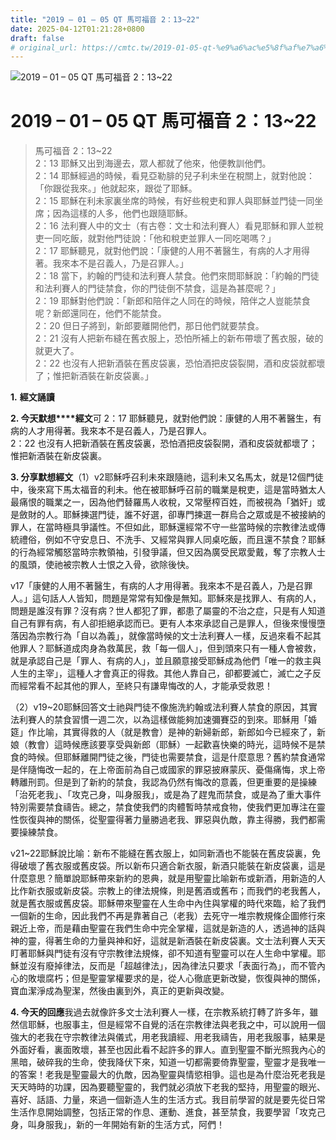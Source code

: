 ```yaml
---
title: "2019 – 01 – 05 QT 馬可福音 2：13~22"
date: 2025-04-12T01:21:28+0800
draft: false
# original_url: https://cmtc.tw/2019-01-05-qt-%e9%a6%ac%e5%8f%af%e7%a6%8f%e9%9f%b3-2%ef%bc%9a1322
---
```


![2019 – 01 – 05 QT 馬可福音 2：13\~22](/images/qt.jpg   "2019 – 01 – 05 QT 馬可福音 2：13\~22")

# 2019 – 01 – 05 QT 馬可福音 2：13\~22

> 馬可福音 2：13\~22  
> 2：13 耶穌又出到海邊去，眾人都就了他來，他便教訓他們。  
> 2：14 耶穌經過的時候，看見亞勒腓的兒子利未坐在稅關上，就對他說：「你跟從我來。」他就起來，跟從了耶穌。  
> 2：15 耶穌在利未家裏坐席的時候，有好些稅吏和罪人與耶穌並門徒一同坐席；因為這樣的人多，他們也跟隨耶穌。  
> 2：16 法利賽人中的文士（有古卷：文士和法利賽人）看見耶穌和罪人並稅吏一同吃飯，就對他門徒說：「他和稅吏並罪人一同吃喝嗎？」  
> 2：17 耶穌聽見，就對他們說：「康健的人用不著醫生，有病的人才用得著。我來本不是召義人，乃是召罪人。」  
> 2：18 當下，約翰的門徒和法利賽人禁食。他們來問耶穌說：「約翰的門徒和法利賽人的門徒禁食，你的門徒倒不禁食，這是為甚麼呢？」  
> 2：19 耶穌對他們說：「新郎和陪伴之人同在的時候，陪伴之人豈能禁食呢？新郎還同在，他們不能禁食。  
> 2：20 但日子將到，新郎要離開他們，那日他們就要禁食。  
> 2：21 沒有人把新布縫在舊衣服上，恐怕所補上的新布帶壞了舊衣服，破的就更大了。  
> 2：22 也沒有人把新酒裝在舊皮袋裏，恐怕酒把皮袋裂開，酒和皮袋就都壞了；惟把新酒裝在新皮袋裏。」

**1.** **經文誦讀**

**2. 今天默想****經文**可 2：17 耶穌聽見，就對他們說：康健的人用不著醫生，有病的人才用得著。我來本不是召義人，乃是召罪人。  
2：22 也沒有人把新酒裝在舊皮袋裏，恐怕酒把皮袋裂開，酒和皮袋就都壞了；惟把新酒裝在新皮袋裏。

**3. 分享默想經文**（1）v2耶穌呼召利未來跟隨祂，這利未又名馬太，就是12個門徒中，後來寫下馬太福音的利未。他在被耶穌呼召前的職業是稅吏，這是當時猶太人最痛恨的職業之一，因為他們替羅馬人收稅，又常壓榨百姓，而被視為「猶奸」或是斂財的人。耶穌揀選門徒，誰不好選，卻專門揀選一群烏合之眾或是不被接納的罪人，在當時極具爭議性。不但如此，耶穌還經常不守一些當時候的宗教律法或傳統禮俗，例如不守安息日、不洗手、又經常與罪人同桌吃飯，而且還不禁食？耶穌的行為經常觸怒當時宗教領袖，引發爭議，但又因為廣受民眾愛戴，奪了宗教人士的風頭，使祂被宗教人士恨之入骨，欲除後快。

v17「康健的人用不著醫生，有病的人才用得著。我來本不是召義人，乃是召罪人。」這句話人人皆知，問題是常常有知像是無知。耶穌來是找罪人、有病的人，問題是誰沒有罪？沒有病？世人都犯了罪，都患了屬靈的不治之症，只是有人知道自己有罪有病，有人卻拒絕承認而已。更有人本來承認自己是罪人，但後來慢慢墮落因為宗教行為「自以為義」，就像當時候的文士法利賽人一樣，反過來看不起其他罪人？耶穌道成肉身為救萬民，救「每一個人」，但到頭來只有一種人會被救，就是承認自己是「罪人、有病的人」，並且願意接受耶穌成為他們「唯一的救主與人生的主宰」，這種人才會真正的得救。其他人靠自己，卻都要滅亡，滅亡之子反而經常看不起其他的罪人，至終只有謙卑悔改的人，才能承受救恩！

（2）v19\~20耶穌回答文士祂與門徒不像施洗約翰或法利賽人禁食的原因，其實法利賽人的禁食習慣一週二次，以為這樣做能夠加速彌賽亞的到來。耶穌用「婚筵」作比喻，其實得救的人（就是教會）是神的新婦新郎，新郎如今已經來了，新娘（教會）這時候應該要享受與新郎（耶穌）一起歡喜快樂的時光，這時候不是禁食的時候。但耶穌離開門徒之後，門徒也需要禁食，這是什麼意思？舊約禁食通常是伴隨悔改一起的，在上帝面前為自己或國家的罪惡披麻蒙灰、憂傷痛悔，求上帝轉離刑罰。但是到了新約的禁食，我認為仍然有悔改的意義，但更重要的是操練「治死老我」、「攻克己身，叫身服我」，或是為了趕鬼而禁食，或是為了重大事件特別需要禁食禱告。總之，禁食使我們的肉體暫時禁戒食物，使我們更加專注在靈性恢復與神的關係，從聖靈得著力量勝過老我、罪惡與仇敵，靠主得勝，我們都需要操練禁食。

v21\~22耶穌說比喻：新布不能縫在舊衣服上，如同新酒也不能裝在舊皮袋裏，免得破壞了舊衣服或舊皮袋。所以新布只適合新衣服，新酒只能裝在新皮袋裏，這是什麼意思？簡單說耶穌帶來新約的恩典，就是用聖靈比喻新布或新酒，用新造的人比作新衣服或新皮袋。宗教上的律法規條，則是舊酒或舊布；而我們的老我舊人，就是舊衣服或舊皮袋。耶穌帶來聖靈在人生命中內住與掌權的時代來臨，給了我們一個新的生命，因此我們不再是靠著自己（老我）去死守一堆宗教規條企圖修行來親近上帝，而是藉由聖靈在我們生命中完全掌權，這就是新造的人，透過神的話與神的靈，得著生命的力量與神和好，這就是新酒裝在新皮袋裏。文士法利賽人天天盯著耶穌與門徒有沒有守宗教律法規條，卻不知道有聖靈可以在人生命中掌權。耶穌並沒有廢掉律法，反而是「超越律法」，因為律法只要求「表面行為」，而不管內心的敗壞腐朽；但是聖靈掌權要求的是，從人心徹底更新改變，恢復與神的關係，寶血潔淨成為聖潔，然後由裏到外，真正的更新與改變。

**4. 今天的回應**我過去就像許多文士法利賽人一樣，在宗教系統打轉了許多年，雖然信耶穌，也服事主，但是經常不自覺的活在宗教律法與老我之中，可以說用一個強大的老我在守宗教律法與儀式，用老我讀經、用老我禱告，用老我服事，結果是外面好看，裏面敗壞，甚至也因此看不起許多的罪人。直到聖靈不斷光照我內心的黑暗，破碎我的生命，使我降伏下來，知道一切都需要倚靠聖靈，聖靈才是我唯一的答案！老我是聖靈最大的仇敵，因為聖靈與情慾相爭。這也是為什麼治死老我是天天時時的功課，因為要聽聖靈的，我們就必須放下老我的堅持，用聖靈的眼光、喜好、話語、力量，來過一個新造人生的生活方式。我目前學習的就是要先從日常生活作息開始調整，包括正常的作息、運動、進食，甚至禁食，我要學習「攻克己身，叫身服我」，新的一年開始有新的生活方式，阿們！